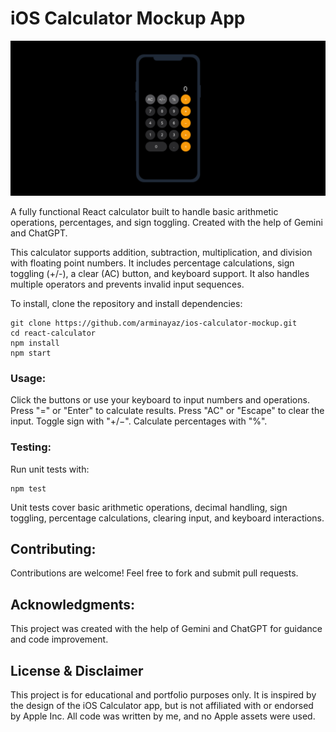 # iOS Calculator Mockup App

![Calculator App Screenshot](src/images/screenshot.png)

A fully functional React calculator built to handle basic arithmetic operations, percentages, and sign toggling. Created with the help of Gemini and ChatGPT.

This calculator supports addition, subtraction, multiplication, and division with floating point numbers. It includes percentage calculations, sign toggling (+/-), a clear (AC) button, and keyboard support. It also handles multiple operators and prevents invalid input sequences.

To install, clone the repository and install dependencies:

```
git clone https://github.com/arminayaz/ios-calculator-mockup.git
cd react-calculator
npm install
npm start
```

### Usage:

Click the buttons or use your keyboard to input numbers and operations. Press "=" or "Enter" to calculate results. Press "AC" or "Escape" to clear the input. Toggle sign with "+/−". Calculate percentages with "%".

### Testing:

Run unit tests with:

```
npm test
```

Unit tests cover basic arithmetic operations, decimal handling, sign toggling, percentage calculations, clearing input, and keyboard interactions.

## Contributing:

Contributions are welcome! Feel free to fork and submit pull requests.

## Acknowledgments:

This project was created with the help of Gemini and ChatGPT for guidance and code improvement.

## License & Disclaimer

This project is for educational and portfolio purposes only.
It is inspired by the design of the iOS Calculator app, but is not affiliated with or endorsed by Apple Inc.
All code was written by me, and no Apple assets were used.
